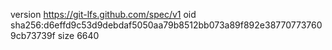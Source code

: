 version https://git-lfs.github.com/spec/v1
oid sha256:d6effd9c53d9debdaf5050aa79b8512bb073a89f892e387707737609cb73739f
size 6640
